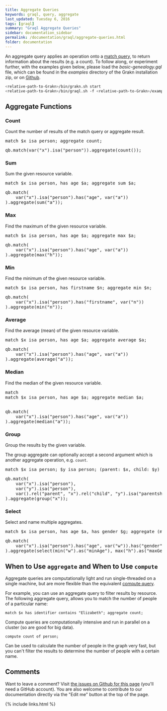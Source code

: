 ```yaml
---
title: Aggregate Queries
keywords: graql, query, aggregate
last_updated: Tuesday 6, 2016
tags: [graql]
summary: "Graql Aggregate Queries"
sidebar: documentation_sidebar
permalink: /documentation/graql/aggregate-queries.html
folder: documentation
---
```


An aggregate query applies an operation onto a [match query](match-queries.html), to return information about the results (e.g. a count). To follow along, or experiment further, with the examples given below, please load the *basic-genealogy.gql* file, which can be found in the *examples* directory of the Grakn installation zip, or on [Github](https://github.com/graknlabs/grakn/blob/master/grakn-dist/src/examples/basic-genealogy.gql).

```bash
<relative-path-to-Grakn>/bin/grakn.sh start 
<relative-path-to-Grakn>/bin/graql.sh -f <relative-path-to-Grakn>/examples/basic-genealogy.gql
```



## Aggregate Functions

### Count

Count the number of results of the match query or aggregate result.

<div class="tab-content">
<div role="tabpanel" class="tab-pane active" id="shell1">
<pre>
match $x isa person; aggregate count;
</pre>
</div>
<div role="tabpanel" class="tab-pane" id="java1">
<pre>
qb.match(var("x").isa("person")).aggregate(count());
</pre>
</div> <!-- tab-pane -->
</div> <!-- tab-content -->

### Sum

Sum the given resource variable.

<div class="tab-content">
<div role="tabpanel" class="tab-pane active" id="shell1">
<pre>
match $x isa person, has age $a; aggregate sum $a;
</pre>
</div>
<div role="tabpanel" class="tab-pane" id="java1">
<pre>
qb.match(
    var("x").isa("person").has("age", var("a"))
).aggregate(sum("a"));
</pre>
</div> <!-- tab-pane -->
</div> <!-- tab-content -->

### Max

Find the maximum of the given resource variable.

<div class="tab-content">
<div role="tabpanel" class="tab-pane active" id="shell1">
<pre>
match $x isa person, has age $a; aggregate max $a;
</pre>
</div>
<div role="tabpanel" class="tab-pane" id="java1">
<pre>
qb.match(
    var("x").isa("person").has("age", var("a"))
).aggregate(max("h"));
</pre>
</div> <!-- tab-pane -->
</div> <!-- tab-content -->

### Min

Find the minimum of the given resource variable.

<div class="tab-content">
<div role="tabpanel" class="tab-pane active" id="shell1">
<pre>
match $x isa person, has firstname $n; aggregate min $n;
</pre>
</div>
<div role="tabpanel" class="tab-pane" id="java1">
<pre>
qb.match(
    var("x").isa("person").has("firstname", var("n"))
).aggregate(min("n"));
</pre>
</div> <!-- tab-pane -->
</div> <!-- tab-content -->

### Average

Find the average (mean) of the given resource variable.

<div class="tab-content">
<div role="tabpanel" class="tab-pane active" id="shell1">
<pre>
match $x isa person, has age $a; aggregate average $a;
</pre>
</div>
<div role="tabpanel" class="tab-pane" id="java1">
<pre>
qb.match(
    var("x").isa("person").has("age", var("a"))
).aggregate(average("a"));
</pre>
</div> <!-- tab-pane -->
</div> <!-- tab-content -->

### Median

Find the median of the given resource variable.

<div class="tab-content">
<div role="tabpanel" class="tab-pane active" id="shell1">
<pre>
match
match $x isa person, has age $a; aggregate median $a;

</pre>
</div>
<div role="tabpanel" class="tab-pane" id="java1">
<pre>
qb.match(
    var("x").isa("person").has("age", var("a"))
).aggregate(median("a"));
</pre>
</div> <!-- tab-pane -->
</div> <!-- tab-content -->

### Group

Group the results by the given variable.

The group aggregate can optionally accept a second argument which is another 
aggregate operation, e.g. `count`.

<div class="tab-content">
<div role="tabpanel" class="tab-pane active" id="shell1">
<pre>
match $x isa person; $y isa person; (parent: $x, child: $y) isa parentship; aggregate group $x;
</pre>
</div>
<div role="tabpanel" class="tab-pane" id="java1">
<pre>
qb.match(
    var("x").isa("person"),
    var("y").isa("person"),
    var().rel("parent", "x").rel("child", "y").isa("parentship")
).aggregate(group("x"));
</pre>
</div> <!-- tab-pane -->
</div> <!-- tab-content -->

### Select

Select and name multiple aggregates.

<div class="tab-content">
<div role="tabpanel" class="tab-pane active" id="shell1">
<pre>
match $x isa person, has age $a, has gender $g; aggregate (min $a as minAge, max $g as maxGender);
</pre>
</div>
<div role="tabpanel" class="tab-pane" id="java1">
<pre>
qb.match(
    var("x").isa("person").has("age", var("w")).has("gender", var("h")),
).aggregate(select(min("w").as("minAge"), max("h").as("maxGender")));
</pre>
</div> <!-- tab-pane -->
</div> <!-- tab-content -->

## When to Use `aggregate` and When to Use `compute`

Aggregate queries are computationally light and run single-threaded on a single machine, but are more flexible than the equivalent [compute query](./compute-queries.html).

For example, you can use an aggregate query to filter results by resource. The following  aggregate query, allows you to match the number of people of a particular name:

```
match $x has identifier contains "Elizabeth"; aggregate count;
```

Compute queries are computationally intensive and run in parallel on a cluster (so are good for big data).

```
compute count of person; 
```

Can be used to calculate the number of people in the graph very fast, but you can't filter the results to determine the number of people with a certain name.

## Comments
Want to leave a comment? Visit <a href="https://github.com/graknlabs/docs/issues/42" target="_blank">the issues on Github for this page</a> (you'll need a GitHub account). You are also welcome to contribute to our documentation directly via the "Edit me" button at the top of the page.


{% include links.html %}



